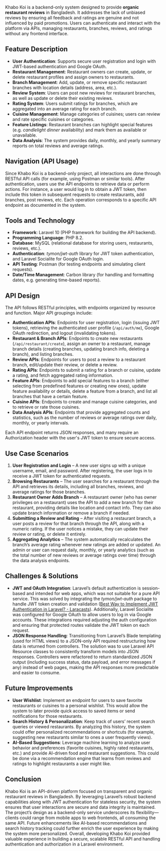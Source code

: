 Khabo Koi is a backend-only system designed to provide **organic restaurant reviews** in Bangladesh. It addresses the lack of unbiased reviews by ensuring all feedback and ratings are genuine and not influenced by paid promotions. Users can authenticate and interact with the platform via APIs, managing restaurants, branches, reviews, and ratings without any frontend interface.

## Feature Description

- **User Authentication**: Supports secure user registration and login with JWT-based authentication and Google OAuth.
- **Restaurant Management**: Restaurant owners can create, update, or delete restaurant profiles and assign owners to restaurants.
- **Branch Management**: Add, update, or remove specific restaurant branches with location details (address, area, etc.).
- **Review System**: Users can post new reviews for restaurant branches, as well as update or delete their existing reviews.
- **Rating System**: Users submit ratings for branches, which are aggregated into an average rating for each branch.
- **Cuisine Management**: Manage categories of cuisines; users can review and rate specific cuisines or categories.
- **Feature Listings**: Restaurant branches can highlight special features (e.g. *candlelight dinner* availability) and mark them as available or unavailable.
- **Data Analysis**: The system provides daily, monthly, and yearly summary reports on total reviews and average ratings.

## Navigation (API Usage)

Since Khabo Koi is a backend-only project, all interactions are done through RESTful API calls (for example, using Postman or similar tools). After authentication, users use the API endpoints to retrieve data or perform actions. For instance, a user would log in to obtain a JWT token, then include this token in subsequent requests to create restaurants, add branches, post reviews, etc. Each operation corresponds to a specific API endpoint as documented in the system.

## Tools and Technology

- **Framework**: Laravel 10 (PHP framework for building the API backend).
- **Programming Language**: PHP 8.2.
- **Database**: MySQL (relational database for storing users, restaurants, reviews, etc.).
- **Authentication**: *tymon/jwt-auth* library for JWT token authentication, and Laravel Socialite for Google OAuth login.
- **API Testing**: Postman (for testing endpoints and simulating client requests).
- **Date/Time Management**: Carbon library (for handling and formatting dates, e.g. generating time-based reports).

## API Design

The API follows RESTful principles, with endpoints organized by resource and function. Major API groupings include:

- **Authentication APIs**: Endpoints for user registration, login (issuing JWT tokens), retrieving the authenticated user profile (`/api/auth/me`), Google OAuth redirection, and logout (invalidating tokens).
- **Restaurant & Branch APIs**: Endpoints to create new restaurants (`/api/restaurant/create`), assign an owner to a restaurant, manage branch details (creating branches, updating branch info, deleting a branch), and listing branches.
- **Review APIs**: Endpoints for users to post a review to a restaurant branch, edit/update their review, or delete a review.
- **Rating APIs**: Endpoints to submit a rating for a branch or cuisine, update a rating, and fetch aggregated rating information.
- **Feature APIs**: Endpoints to add special features to a branch (either selecting from predefined features or creating new ones), update feature availability or details, delete a feature from a branch, and list all branches that have a certain feature.
- **Cuisine APIs**: Endpoints to create and manage cuisine categories, and to retrieve or rate those cuisines.
- **Data Analysis APIs**: Endpoints that provide aggregated counts and statistics, such as the number of reviews or average ratings over daily, monthly, or yearly intervals.

Each API endpoint returns JSON responses, and many require an Authorization header with the user's JWT token to ensure secure access.

## Use Case Scenarios

1. **User Registration and Login** – A new user signs up with a unique username, email, and password. After registering, the user logs in to receive a JWT token for authenticated requests.
2. **Browsing Restaurants** – The user searches for a restaurant through the API and retrieves its details, including all branches, reviews, and average ratings for those branches.
3. **Restaurant Owner Adds Branch** – A restaurant owner (who has owner privileges on a restaurant) uses the API to add a new branch for their restaurant, providing details like location and contact info. They can also update branch information or remove a branch if needed.
4. **Submitting a Review and Rating** – After visiting a restaurant branch, a user posts a review for that branch through the API, along with a numeric rating. If the user notices a mistake, they can update their review or rating, or delete it entirely.
5. **Aggregating Analytics** – The system automatically recalculates the branch’s average rating whenever new ratings are added or updated. An admin or user can request daily, monthly, or yearly analytics (such as the total number of new reviews or average ratings over time) through the data analysis endpoints.

## Challenges & Solutions

- **JWT and OAuth Integration**: Laravel’s default authentication is session-based and intended for web apps, which was not suitable for a pure API service. This was solved by integrating the *tymon/jwt-auth* package to handle JWT token creation and validation ([Best Way to Implement JWT Authentication in Laravel? - Laracasts](https://laracasts.com/discuss/channels/laravel/best-way-to-implement-jwt-authentication-in-laravel#:~:text=Laracasts%20laracasts,auth)). Additionally, Laravel Socialite was configured for Google OAuth to allow users to log in via Google accounts. These integrations required adjusting the auth configuration and ensuring that protected routes validate the JWT token on each request.
- **JSON Response Handling**: Transitioning from Laravel’s Blade templating (used for HTML views) to a JSON-only API required restructuring how data is returned from controllers. The solution was to use Laravel API Resource classes to consistently transform models into JSON responses. Controllers were refactored to return standardized JSON output (including success status, data payload, and error messages if any) instead of web pages, making the API responses more predictable and easier to consume.

## Future Improvements

- **User Wishlist**: Implement an endpoint for users to save favorite restaurants or cuisines to a personal wishlist. This would allow the system to later provide quick access to saved items or send notifications for those restaurants.
- **Search History & Personalization**: Keep track of users’ recent search queries or viewed restaurants. By analyzing this history, the system could offer personalized recommendations or shortcuts (for example, suggesting new restaurants similar to ones a user frequently views).
- **AI-Based Suggestions**: Leverage machine learning to analyze user behavior and preferences (favorite cuisines, highly rated restaurants, etc.) and provide AI-driven food and restaurant suggestions. This could be done via a recommendation engine that learns from reviews and ratings to highlight restaurants a user might like.

## Conclusion

Khabo Koi is an API-driven platform focused on transparent and organic restaurant reviews in Bangladesh. By leveraging Laravel’s robust backend capabilities along with JWT authentication for stateless security, the system ensures that user interactions are secure and data integrity is maintained. The project’s design as a backend-only service underscores its flexibility—clients could range from mobile apps to web frontends, all consuming the same API. Future enhancements like AI-based recommendations and search history tracking could further enrich the user experience by making the system more personalized. Overall, developing Khabo Koi provided valuable experience in building a secure, scalable RESTful API and handling authentication and authorization in a Laravel environment.
